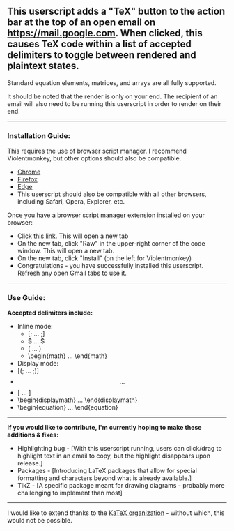 ## This userscript adds a "TeX" button to the action bar at the top of an open email on https://mail.google.com. When clicked, this causes TeX code within a list of accepted delimiters to toggle between rendered and plaintext states.

Standard equation elements, matrices, and arrays are all fully supported.

It should be noted that the render is only on your end. The recipient of an email will also need to be running this userscript in order to render on their end.

---
### Installation Guide:

This requires the use of browser script manager. I recommend Violentmonkey, but other options should also be compatible.
* [Chrome](https://chromewebstore.google.com/detail/violentmonkey/jinjaccalgkegednnccohejagnlnfdag)
* [Firefox](https://addons.mozilla.org/en-US/firefox/addon/violentmonkey/)
* [Edge](https://microsoftedge.microsoft.com/addons/detail/violentmonkey/eeagobfjdenkkddmbclomhiblgggliao)
* This userscript should also be compatible with all other browsers, including Safari, Opera, Explorer, etc.

Once you have a browser script manager extension installed on your browser:
* Click [this link](https://github.com/LoganJFisher/LaTeX-for-Gmail/blob/main/LaTeX-for-Gmail.user.js). This will open a new tab
* On the new tab, click "Raw" in the upper-right corner of the code window. This will open a new tab.
* On the new tab, click "Install" (on the left for Violentmonkey)
* Congratulations - you have successfully installed this userscript. Refresh any open Gmail tabs to use it.

---
### Use Guide:

**Accepted delimiters include:**
* Inline mode:
  * [; ... ;]
  * $ ... $
  * \( ... \)
  * \begin{math} ... \end{math}
* Display mode:
 * [(; ... ;)]
  * $$ ... $$ 
  * \[ ... \]
  * \begin{displaymath} ... \end{displaymath}
  * \begin{equation} ... \end{equation}
 
 ---

**If you would like to contribute, I'm currently hoping to make these additions & fixes:**
* Highlighting bug - [With this userscript running, users can click/drag to highlight text in an email to copy, but the highlight disappears upon release.]
* Packages - [Introducing LaTeX packages that allow for special formatting and characters beyond what is already available.]
 * TikZ - [A specific package meant for drawing diagrams - probably more challenging to implement than most]
---

I would like to extend thanks to the [KaTeX organization](https://katex.org/) - without which, this would not be possible.
